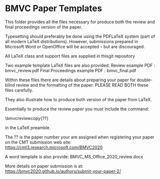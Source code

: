 # BMVC Paper Templates

This folder provides all the files necessary for produce both the review and final proceedings version of the paper.

Typesetting should preferably be done using the PDFLaTeX system (part of all modern LaTeX distributions).
However, submissions prepared in Microsoft Word or OpenOffice will be accepted – but are discouraged.

All LaTeX class and support files are supplied in thisgit repository

Two example template LaTeX files are also provided:
	Review example PDF : bmvc_review.pdf
	Final Proceedings example PDF : bmvc_final.pdf


Within these files there are details about preparing your paper for double-blind review and the formatting of the paper.
PLEASE READ BOTH these files carefully.

They also illustrate how to produce both version of the paper from LaTeX.

Essentially to produce the review paper you must include the command:

\bmvcreviewcopy{??}

in the LaTeX preamble.

The ?? is the paper number your are assigned when registering your paper on the CMT submission web site:
https://cmt3.research.microsoft.com/BMVC2020


A word template is also provide: BMVC_MS_Office_2020_review.docx

More details on paper submission is at: https://bmvc2020.github.io/authors/submit-your-paper-2/
